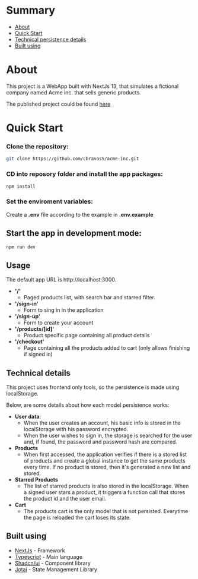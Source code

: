 # Summary

- [About](#about)
- [Quick Start](#start)
- [Technical persistence details](#technical-details)
- [Built using](#built_using)

# About <a id="about"></a>

This project is a WebApp built with NextJs 13, that simulates a fictional company named Acme inc. that sells generic products.

The published project could be found [here](https://acme-inc-seven.vercel.app/)

# Quick Start <a id="start"></a>

### Clone the repository:
```bash
git clone https://github.com/cbravos5/acme-inc.git
```

### CD into reposory folder and install the app packages:
```bash
npm install
```

### Set the enviroment variables:

Create a **.env** file according to the example in **.env.example**

## Start the app in development mode:
```bash
npm run dev
```

## Usage
The default app URL is http://localhost:3000.

- **'/'**
  - Paged products list, with search bar and starred filter.
- **'/sign-in'**
  - Form to sing in in the application
- **'/sign-up'**
  - Form to create your account
- **'/products/[id]'**
  - Product specific page containing all product details
- **'/checkout'**
  - Page containing all the products added to cart (only allows finishing if signed in)

## Technical details
This project uses frontend only tools, so the persistence is made using localStorage.

Below, are some details about how each model persistence works:
- **User data**:
  - When the user creates an account, his basic info is stored in the localStorage with his password encrypted.
  - When the user wishes to sign in, the storage is searched for the user and, if found, the password and password hash are compared.
- **Products**
  - When first accessed, the application verifies if there is a stored list of products and create a global instance to get the same products every time. If no product is stored, then it's generated a new list and stored.
- **Starred Products**
  - The list of starred products is also stored in the localStorage. When a signed user stars a product, it triggers a function call that stores the product id and the user email.
- **Cart**
  - The products cart is the only model that is not persisted. Everytime the page is reloaded the cart loses its state.

## Built using <a id="built_using"></a>

- [NextJs](https://nextjs.org/) - Framework
- [Typescript](https://www.typescriptlang.org/) - Main language
- [Shadcn/ui](https://ui.shadcn.com/) - Component library
- [Jotai](hhttps://jotai.org/) - State Management Library
